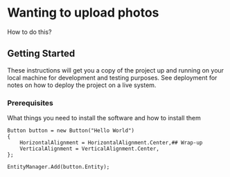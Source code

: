 # Wanting to upload photos

How to do this?

## Getting Started

These instructions will get you a copy of the project up and running on your local machine for development and testing purposes. See deployment for notes on how to deploy the project on a live system.

### Prerequisites

What things you need to install the software and how to install them

```
Button button = new Button("Hello World")
{
    HorizontalAlignment = HorizontalAlignment.Center,## Wrap-up
    VerticalAlignment = VerticalAlignment.Center,
};

EntityManager.Add(button.Entity);
```


